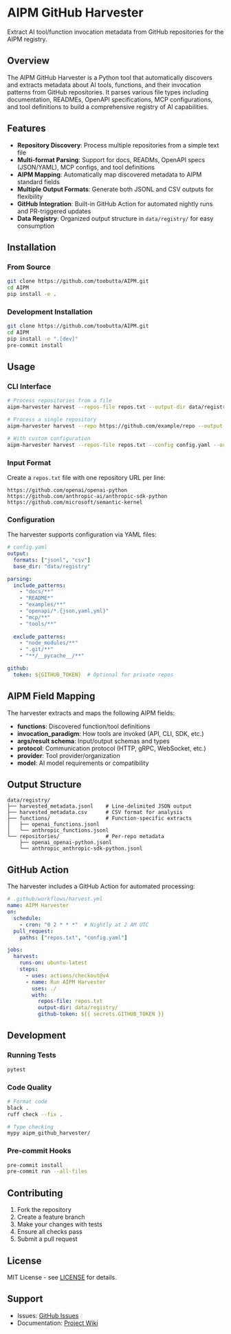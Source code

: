 # AIPM GitHub Harvester

Extract AI tool/function invocation metadata from GitHub repositories for the AIPM registry.

## Overview

The AIPM GitHub Harvester is a Python tool that automatically discovers and extracts metadata about AI tools, functions, and their invocation patterns from GitHub repositories. It parses various file types including documentation, READMEs, OpenAPI specifications, MCP configurations, and tool definitions to build a comprehensive registry of AI capabilities.

## Features

- **Repository Discovery**: Process multiple repositories from a simple text file
- **Multi-format Parsing**: Support for docs, READMs, OpenAPI specs (JSON/YAML), MCP configs, and tool definitions
- **AIPM Mapping**: Automatically map discovered metadata to AIPM standard fields
- **Multiple Output Formats**: Generate both JSONL and CSV outputs for flexibility
- **GitHub Integration**: Built-in GitHub Action for automated nightly runs and PR-triggered updates
- **Data Registry**: Organized output structure in `data/registry/` for easy consumption

## Installation

### From Source

```bash
git clone https://github.com/toobutta/AIPM.git
cd AIPM
pip install -e .
```

### Development Installation

```bash
git clone https://github.com/toobutta/AIPM.git
cd AIPM
pip install -e ".[dev]"
pre-commit install
```

## Usage

### CLI Interface

```bash
# Process repositories from a file
aipm-harvester harvest --repos-file repos.txt --output-dir data/registry/

# Process a single repository
aipm-harvester harvest --repo https://github.com/example/repo --output-dir data/registry/

# With custom configuration
aipm-harvester harvest --repos-file repos.txt --config config.yaml --output-dir data/registry/
```

### Input Format

Create a `repos.txt` file with one repository URL per line:

```
https://github.com/openai/openai-python
https://github.com/anthropic-ai/anthropic-sdk-python
https://github.com/microsoft/semantic-kernel
```

### Configuration

The harvester supports configuration via YAML files:

```yaml
# config.yaml
output:
  formats: ["jsonl", "csv"]
  base_dir: "data/registry"

parsing:
  include_patterns:
    - "docs/**"
    - "README*"
    - "examples/**"
    - "openapi/*.{json,yaml,yml}"
    - "mcp/**"
    - "tools/**"
  
  exclude_patterns:
    - "node_modules/**"
    - ".git/**"
    - "**/__pycache__/**"

github:
  token: ${GITHUB_TOKEN}  # Optional for private repos
```

## AIPM Field Mapping

The harvester extracts and maps the following AIPM fields:

- **functions**: Discovered function/tool definitions
- **invocation_paradigm**: How tools are invoked (API, CLI, SDK, etc.)
- **args/result schema**: Input/output schemas and types
- **protocol**: Communication protocol (HTTP, gRPC, WebSocket, etc.)
- **provider**: Tool provider/organization
- **model**: AI model requirements or compatibility

## Output Structure

```
data/registry/
├── harvested_metadata.jsonl    # Line-delimited JSON output
├── harvested_metadata.csv      # CSV format for analysis
├── functions/                  # Function-specific extracts
│   ├── openai_functions.jsonl
│   └── anthropic_functions.jsonl
└── repositories/               # Per-repo metadata
    ├── openai_openai-python.jsonl
    └── anthropic_anthropic-sdk-python.jsonl
```

## GitHub Action

The harvester includes a GitHub Action for automated processing:

```yaml
# .github/workflows/harvest.yml
name: AIPM Harvester
on:
  schedule:
    - cron: "0 2 * * *"  # Nightly at 2 AM UTC
  pull_request:
    paths: ["repos.txt", "config.yaml"]

jobs:
  harvest:
    runs-on: ubuntu-latest
    steps:
      - uses: actions/checkout@v4
      - name: Run AIPM Harvester
        uses: ./
        with:
          repos-file: repos.txt
          output-dir: data/registry/
          github-token: ${{ secrets.GITHUB_TOKEN }}
```

## Development

### Running Tests

```bash
pytest
```

### Code Quality

```bash
# Format code
black .
ruff check --fix .

# Type checking
mypy aipm_github_harvester/
```

### Pre-commit Hooks

```bash
pre-commit install
pre-commit run --all-files
```

## Contributing

1. Fork the repository
2. Create a feature branch
3. Make your changes with tests
4. Ensure all checks pass
5. Submit a pull request

## License

MIT License - see [LICENSE](LICENSE) for details.

## Support

- Issues: [GitHub Issues](https://github.com/toobutta/AIPM/issues)
- Documentation: [Project Wiki](https://github.com/toobutta/AIPM/wiki)